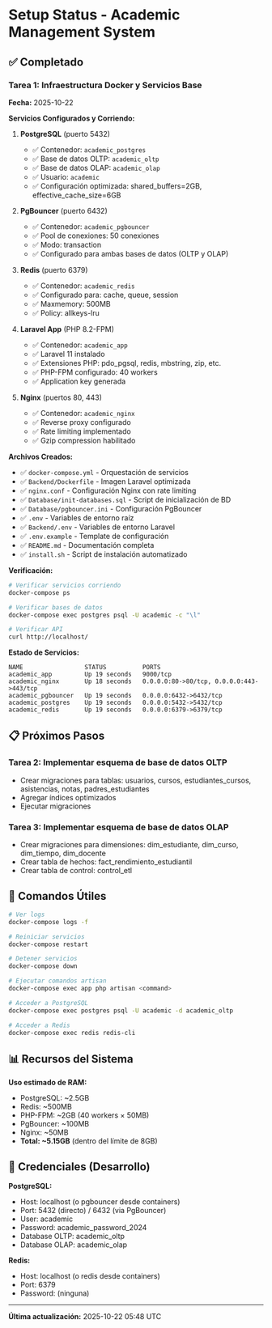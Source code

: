 # Setup Status - Academic Management System

## ✅ Completado

### Tarea 1: Infraestructura Docker y Servicios Base

**Fecha:** 2025-10-22

**Servicios Configurados y Corriendo:**

1. **PostgreSQL** (puerto 5432)
   - ✅ Contenedor: `academic_postgres`
   - ✅ Base de datos OLTP: `academic_oltp` 
   - ✅ Base de datos OLAP: `academic_olap`
   - ✅ Usuario: `academic`
   - ✅ Configuración optimizada: shared_buffers=2GB, effective_cache_size=6GB

2. **PgBouncer** (puerto 6432)
   - ✅ Contenedor: `academic_pgbouncer`
   - ✅ Pool de conexiones: 50 conexiones
   - ✅ Modo: transaction
   - ✅ Configurado para ambas bases de datos (OLTP y OLAP)

3. **Redis** (puerto 6379)
   - ✅ Contenedor: `academic_redis`
   - ✅ Configurado para: cache, queue, session
   - ✅ Maxmemory: 500MB
   - ✅ Policy: allkeys-lru

4. **Laravel App** (PHP 8.2-FPM)
   - ✅ Contenedor: `academic_app`
   - ✅ Laravel 11 instalado
   - ✅ Extensiones PHP: pdo_pgsql, redis, mbstring, zip, etc.
   - ✅ PHP-FPM configurado: 40 workers
   - ✅ Application key generada

5. **Nginx** (puertos 80, 443)
   - ✅ Contenedor: `academic_nginx`
   - ✅ Reverse proxy configurado
   - ✅ Rate limiting implementado
   - ✅ Gzip compression habilitado

**Archivos Creados:**

- ✅ `docker-compose.yml` - Orquestación de servicios
- ✅ `Backend/Dockerfile` - Imagen Laravel optimizada
- ✅ `nginx.conf` - Configuración Nginx con rate limiting
- ✅ `Database/init-databases.sql` - Script de inicialización de BD
- ✅ `Database/pgbouncer.ini` - Configuración PgBouncer
- ✅ `.env` - Variables de entorno raíz
- ✅ `Backend/.env` - Variables de entorno Laravel
- ✅ `.env.example` - Template de configuración
- ✅ `README.md` - Documentación completa
- ✅ `install.sh` - Script de instalación automatizado

**Verificación:**

```bash
# Verificar servicios corriendo
docker-compose ps

# Verificar bases de datos
docker-compose exec postgres psql -U academic -c "\l"

# Verificar API
curl http://localhost/
```

**Estado de Servicios:**

```
NAME                 STATUS          PORTS
academic_app         Up 19 seconds   9000/tcp
academic_nginx       Up 18 seconds   0.0.0.0:80->80/tcp, 0.0.0.0:443->443/tcp
academic_pgbouncer   Up 19 seconds   0.0.0.0:6432->6432/tcp
academic_postgres    Up 19 seconds   0.0.0.0:5432->5432/tcp
academic_redis       Up 19 seconds   0.0.0.0:6379->6379/tcp
```

## 📋 Próximos Pasos

### Tarea 2: Implementar esquema de base de datos OLTP
- Crear migraciones para tablas: usuarios, cursos, estudiantes_cursos, asistencias, notas, padres_estudiantes
- Agregar índices optimizados
- Ejecutar migraciones

### Tarea 3: Implementar esquema de base de datos OLAP
- Crear migraciones para dimensiones: dim_estudiante, dim_curso, dim_tiempo, dim_docente
- Crear tabla de hechos: fact_rendimiento_estudiantil
- Crear tabla de control: control_etl

## 🔧 Comandos Útiles

```bash
# Ver logs
docker-compose logs -f

# Reiniciar servicios
docker-compose restart

# Detener servicios
docker-compose down

# Ejecutar comandos artisan
docker-compose exec app php artisan <command>

# Acceder a PostgreSQL
docker-compose exec postgres psql -U academic -d academic_oltp

# Acceder a Redis
docker-compose exec redis redis-cli
```

## 📊 Recursos del Sistema

**Uso estimado de RAM:**
- PostgreSQL: ~2.5GB
- Redis: ~500MB
- PHP-FPM: ~2GB (40 workers × 50MB)
- PgBouncer: ~100MB
- Nginx: ~50MB
- **Total: ~5.15GB** (dentro del límite de 8GB)

## 🔐 Credenciales (Desarrollo)

**PostgreSQL:**
- Host: localhost (o pgbouncer desde containers)
- Port: 5432 (directo) / 6432 (via PgBouncer)
- User: academic
- Password: academic_password_2024
- Database OLTP: academic_oltp
- Database OLAP: academic_olap

**Redis:**
- Host: localhost (o redis desde containers)
- Port: 6379
- Password: (ninguna)

---

**Última actualización:** 2025-10-22 05:48 UTC
